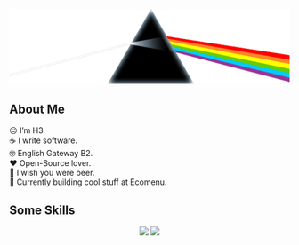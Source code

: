 <div align="center">
      <img src="src/pf.png" alt="Logo" width="600" height="auto">
</div>

## About Me

😐 I’m H3.  
☕ I write software.  
🤓 English Gateway B2.  
❤️ Open-Source lover.  
🍺 I wish you were beer.  
🍔 Currently building cool stuff at Ecomenu.

## Some Skills

<p align="center">
      <img src="https://skillicons.dev/icons?i=ts,rust,nestjs,react,angular" />
      <img src="https://skillicons.dev/icons?i=cloudflare,nginx,docker,git,linux,mysql,mongodb" />
</p>

